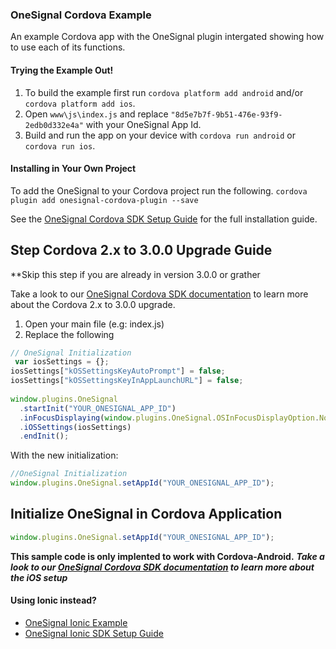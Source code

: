 ### OneSignal Cordova Example
An example Cordova app with the OneSignal plugin intergated showing how to use each of its functions.

#### Trying the Example Out!
1. To build the example first run `cordova platform add android` and/or `cordova platform add ios`.
2. Open `www\js\index.js` and replace `"8d5e7b7f-9b51-476e-93f9-2edb0d332e4a"` with your OneSignal App Id.
3. Build and run the app on your device with `cordova run android` or `cordova run ios`.

#### Installing in Your Own Project
To add the OneSignal to your Cordova project run the following.
`cordova plugin add onesignal-cordova-plugin --save`

See the [OneSignal Cordova SDK Setup Guide](https://documentation.onesignal.com/docs/cordova-sdk-setup) for the full installation guide.

## Step Cordova 2.x to 3.0.0 Upgrade Guide

**Skip this step if you are already in version 3.0.0 or grather

Take a look to our [OneSignal Cordova SDK documentation](https://documentation.onesignal.com/docs/step-by-step-cordova-2x-to-300-upgrade-guide) to learn more about the Cordova 2.x to 3.0.0 upgrade.

1. Open your main file (e.g: index.js)
2. Replace the following

```javascript
// OneSignal Initialization
 var iosSettings = {};
iosSettings["kOSSettingsKeyAutoPrompt"] = false;
iosSettings["kOSSettingsKeyInAppLaunchURL"] = false;
               
window.plugins.OneSignal
  .startInit("YOUR_ONESIGNAL_APP_ID")
  .inFocusDisplaying(window.plugins.OneSignal.OSInFocusDisplayOption.Notification)
  .iOSSettings(iosSettings)
  .endInit();
```
With the new initialization:
```javascript
//OneSignal Initialization
window.plugins.OneSignal.setAppId("YOUR_ONESIGNAL_APP_ID");
```

## Initialize OneSignal in Cordova Application
```javascript
window.plugins.OneSignal.setAppId("YOUR_ONESIGNAL_APP_ID");
```
**This sample code is only implented to work with Cordova-Android.**
***Take a look to our [OneSignal Cordova SDK documentation](https://documentation.onesignal.com/docs/step-by-step-cordova-2x-to-300-upgrade-guide) to learn more about the iOS setup***

#### Using Ionic instead?
* [OneSignal Ionic Example](https://github.com/OneSignal/OneSignal-Ionic-Example)
* [OneSignal Ionic SDK Setup Guide](https://documentation.onesignal.com/docs/ionic-sdk-setup)
